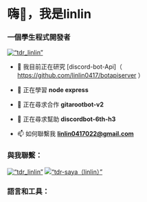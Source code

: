 <h1 align=“center”>嗨👋，我是linlin</h1>
<h3 align=“center”>一個學生程式開發者</h3>

<p align=“left”> <a href=“https://twitter.com/tdr_linlin” target=“blank”><img src=“https://img.shields.io/twitter/follow/tdr_linlin?logo=twitter&style=for-the-badge” alt=“tdr_linlin” /></a> </p>

- 🔭 我目前正在研究 [discord-bot-Api]（ https://github.com/linlin0417/botapiserver ）

- 🌱 正在學習 **node express**

- 👯 正在尋求合作 **gitarootbot-v2**

- 🤝 正在尋求幫助 **discordbot-6th-h3**

- 📫 如何聯繫我 **linlin0417022@gmail.com**

<h3 align=“left”>與我聯繫：</h3>
<p align=“left”>
<a href=“https://twitter.com/tdr_linlin” target=“blank”><img align=“center” src=“https://raw.githubusercontent.com/rahuldkjain/github-profile-readme-generator/master/src/images/icons/Social/twitter.svg” alt=“tdr_linlin” 高度=“30” 寬度=“40” /></a>
<a href=“https：//fb.com/tdr-saya（linlin）” target=“空白”><img align=“center” src=“https://raw.githubusercontent.com/rahuldkjain/github-profile-readme-generator/master/src/images/icons/Social/facebook.svg” alt=“tdr-saya（linlin）” 高度=“30” 寬度=“40” /></a>
</p>

<h3 align=“left”>語言和工具：</h3>
<p align=“left”>
  <a href=“https://developer.android.com” target=“_blank” rel=“noreferrer”> </a> 
  <a href=“https://canvasjs.com” target=“_blank” rel=“noreferrer”>  </a>
  <a href=“https://www.docker.com/” target=“_blank” rel=“noreferrer”>  </a>
  <a href=“https://cloud.google.com” target=“_blank” rel=“noreferrer”> </a>
  <a href=“https://git-scm.com/” target=“_blank” rel=“noreferrer”>  </a> 
  <a href=“https://hive.apache.org/” target=“_blank” rel=“noreferrer”>  </a> 
  <a href=“https://www.linux.org/” target=“_blank” rel=“noreferrer”>  </a>
  <a href=“https://www.mongodb.com/” target=“_blank” rel=“noreferrer”>  </a> 
  <a href=“https://nodejs.org” target=“_blank” rel=“noreferrer”>  </a>
  <a href=“https://unity.com/” target=“_blank” rel=“noreferrer”>  </a> 
  <a href=“https://vuejs.org/” target=“_blank” rel=“noreferrer”>  </a>
</p>

